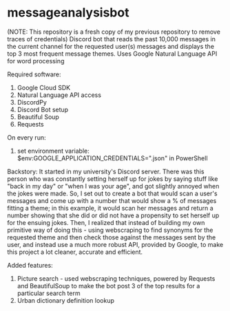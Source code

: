 # messageanalysisbot  
(NOTE: This repository is a fresh copy of my previous repository to remove traces of credentials)
Discord bot that reads the past 10,000 messages in the current channel for the requested user(s) messages and displays the top 3 most frequent message themes.
Uses Google Natural Language API for word processing

Required software:
1. Google Cloud SDK
2. Natural Language API access
3. DiscordPy
4. Discord Bot setup
5. Beautiful Soup
6. Requests 

On every run:
1. set environment variable: $env:GOOGLE_APPLICATION_CREDENTIALS="<GAC>.json" in PowerShell


Backstory:
It started in my university's Discord server. There was this person who was constantly setting herself up for jokes by saying stuff like 
"back in my day" or "when I was your age", and got slightly annoyed when the jokes were made. 
So, I set out to create a bot that would scan a user's messages and come up with a number that would show a % of messages fitting a theme; 
in this example, it would scan her messages and return a number showing that she did or did not have a propensity to set herself up for the ensuing jokes.
Then, I realized that instead of building my own primitive way of doing this - using webscraping to find synonyms for the requested theme and then check those against the messages sent by the user, 
and instead use a much more robust API, provided by Google, to make this project a lot cleaner, accurate and efficient.

Added features: 
1. Picture search - used webscraping techniques, powered by Requests and BeautifulSoup to make the bot post 3 of the top results for a particular search term
2. Urban dictionary definition lookup
